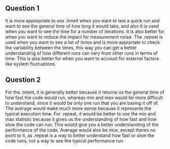 ## Question 1
It is more appropriate to use .timeit when you want to test a quick run and want to see the general time of how long it would take, and also it is used when you want to see the time for a number of iterations. It is also better for when you want to reduce the impact for measurement noise. The .repeat is used when you want to see a list of times and is more apprpriate to check the variability between the times, this way you can get a better understanding of how different runs can vary from other runs in terms of time. This is also better for when you want to account for external factors like system fluctuations.
## Question 2
For the .timeit, it is generally better because it returns us the general time of how fast the code would run, whereas min and max would be more difficult to understand, since it would be only one run that you are basing it off of. The average would make much more sense because it represents the typical execution time. For .repeat, it would be better to use the min and max statistic because it gives us the understanding of how fast and how slow the code can run. This would give you a better understanding of the performance of the code. Average would also be nice, except theres no point to it, as .repeat is a way to better understand how fast or slow the code runs, not a way to see the typical performance run.
